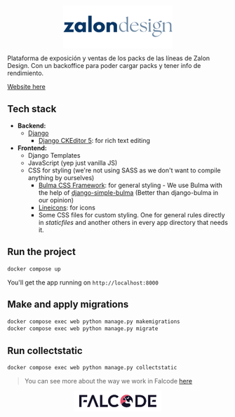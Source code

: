 <div style="display: flex; justify-content: center; align-items: center;">
  <img src="./staticfiles/img/zalon_design_logo.png" alt="zalon design logo" width="250"/>
</div>

Plataforma de exposición y ventas de los packs de las líneas de Zalon Design.
Con un backoffice para poder cargar packs y tener info de rendimiento.

[Website here](https://design.zalon.app/)

## Tech stack

- **Backend:**
  - [Django](https://www.djangoproject.com/)
    - [Django CKEditor 5](https://pypi.org/project/django-ckeditor-5/): for rich
      text editing
- **Frontend:**
  - Django Templates
  - JavaScript (yep just vanilla JS)
  - CSS for styling (we're not using SASS as we don't want to compile anything
    by ourselves)
    - [Bulma CSS Framework](https://bulma.io/): for general styling - We use
      Bulma with the help of
      [django-simple-bulma](https://github.com/lemonsaurus/django-simple-bulma)
      (Better than django-bulma in our opinion)
    - [Lineicons](https://lineicons.com/): for icons
    - Some CSS files for custom styling. One for general rules directly in
      _staticfiles_ and another others in every app directory that needs it.

## Run the project

```bash
docker compose up
```

You'll get the app running on `http://localhost:8000`

## Make and apply migrations

```bash
docker compose exec web python manage.py makemigrations
docker compose exec web python manage.py migrate
```

## Run collectstatic

```bash
docker compose exec web python manage.py collectstatic
```

> You can see more about the way we work in Falcode
> [here](http://docs.falcode.dev/django/)

<div style="display: flex; justify-content: center; align-items: center;">
  <img src="./staticfiles/img/falcode_logo.svg" alt="falcode logo" width="200"/>
</div>
